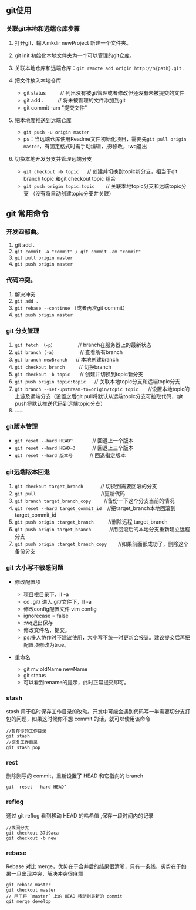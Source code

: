 ## git使用

### 关联git本地和远端仓库步骤

1. 打开git，输入mkdir newProject 新建一个文件夹。
2. git init 初始化本地文件夹为一个可以管理的git仓库。
3. 关联本地仓库和远端仓库：`git remote add origin http://${path}.git.`
4. 把文件放入本地仓库

    - git status          // 列出没有被git管理或者修改但还没有未被提交的文件
    - git add .           // 将未被管理的文件添加到git
    - git commit -am "提交文件"


5. 把本地库推送到远端仓库

    - `git push -u origin master`
    - ps：当远端仓库使用Readme文件初始化项目，需要先`git pull origin master`，有固定格式时需手动编辑，按i修改，:wq退出


6. 切换本地开发分支并管理远端分支

    - `git checkout -b topic`      // 创建并切换到topic新分支，相当于git branch topic 和git checkout topic 组合
    - `git push origin topic:topic `      // 关联本地topic分支和远端topic分支 （没有将自动创建topic分支并关联）



## git 常用命令

### 开发四部曲。

1. git add .
2. `git commit -a "commit" / git commit -am "commit"`
3. `git pull origin master`
4. `git push origin master`


### 代码冲突。

1. 解决冲突
2. `git add .`
3. `git rebase --continue` （或者再次git commit）
4. `git push origin master`


### git 分支管理

1. `git fetch （-p） `              // branch在服务器上的最新状态
2. `git branch (-a) `                // 查看所有branch
3. `git branch newBranch `    // 本地创建branch
4. `git checkout branch `        // 切换branch
5. `git checkout -b topic `     // 创建并切换到topic新分支
6. `git push origin topic:topic`       // 关联本地topic分支和远端topic分支
7. `git branch --set-upstream-to=origin/topic topic `     //设置本地topic的上游及远端分支（设置之后git pull将默认从远端topic分支可拉取代码，git push将默认推送代码到远端topic分支）
8. ......


### git版本管理

- `git reset --hard HEAD^  `           // 回退上一个版本
- `git reset --hard HEAD~3 `           // 回退上三个版本
- `git reset --hard 版本号 `           // 回退指定版本


### git远端版本回退

1. `git checkout target_branch`             // 切换到需要回滚的分支
2. `git pull`		                                                    //更新代码
3. `git branch target_branch_copy`            //备份一下这个分支当前的情况
4. `git reset --hard target_commit_id`    //把target_branch本地回滚到target_commit_id
5. `git push origin :target_branch`             //删除远程 target_branch
6. `git push origin target_branch  `          //用回滚后的本地分支重新建立远程分支
7. `git push origin :target_branch_copy `      //如果前面都成功了，删除这个备份分支


### git 大小写不敏感问题

- 修改配置项

    - 项目根目录下，ll -a
    - cd .git/ 进入.git/文件下，ll -a
    - 修改config配置文件 vim config
    - ignorecase = false
    - :wq退出保存
    - 修改文件名，提交。
    - ps:多人协作时不建议使用，大小写不统一时更新会报错。建议提交后再把配置项修改为true。


- 重命名

    - git mv oldName newName
    - git status
    - 可以看到rename的提示，此时正常提交即可。

### stash

stash 用于临时保存工作目录的改动。开发中可能会遇到代码写一半需要切分支打包的问题，如果这时候你不想 commit 的话，就可以使用该命令
```
//暂存你的工作目录
git stash 
//恢复工作目录
git stash pop
```
### rest 
删除刚写的 commit，重新设置了 HEAD 和它指向的 branch
```
git  reset --hard HEAD^
```
### reflog

通过 git reflog 看到移动 HEAD 的哈希值 ,保存一段时间内的记录
```
//找回分支
git checkout 37d9aca
git checkout -b new
```
### rebase 
Rebase 对比 merge，优势在于合并后的结果很清晰，只有一条线，劣势在于如果一旦出现冲突，解决冲突很麻烦
```
git rebase master
git checkout master
// 用于将 `master` 上的 HEAD 移动到最新的 commit
git merge develop
```